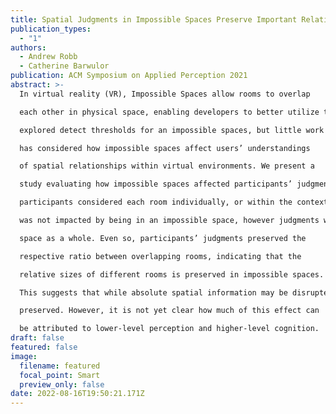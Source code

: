 ```yaml
---
title: Spatial Judgments in Impossible Spaces Preserve Important Relative Information
publication_types:
  - "1"
authors:
  - Andrew Robb
  - Catherine Barwulor
publication: ACM Symposium on Applied Perception 2021
abstract: >-
  In virtual reality (VR), Impossible Spaces allow rooms to overlap

  each other in physical space, enabling developers to better utilize the limited space available for VR systems. Prior work has

  explored detect thresholds for an impossible spaces, but little work

  has considered how impossible spaces affect users’ understandings

  of spatial relationships within virtual environments. We present a

  study evaluating how impossible spaces affected participants’ judgments of a room’s width, and how this was impacted by whether

  participants considered each room individually, or within the context of the entire space. Participants’ judgments of single rooms

  was not impacted by being in an impossible space, however judgments were significantly smaller when considering an impossible

  space as a whole. Even so, participants’ judgments preserved the

  respective ratio between overlapping rooms, indicating that the

  relative sizes of different rooms is preserved in impossible spaces.

  This suggests that while absolute spatial information may be disrupted by impossible spaces, important relative information can be

  preserved. However, it is not yet clear how much of this effect can

  be attributed to lower-level perception and higher-level cognition.
draft: false
featured: false
image:
  filename: featured
  focal_point: Smart
  preview_only: false
date: 2022-08-16T19:50:21.171Z
---
```

